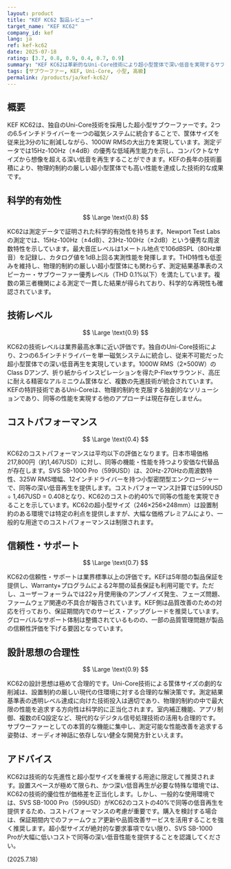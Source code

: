 ```yaml
---
layout: product
title: "KEF KC62 製品レビュー"
target_name: "KEF KC62"
company_id: kef
lang: ja
ref: kef-kc62
date: 2025-07-18
rating: [3.7, 0.8, 0.9, 0.4, 0.7, 0.9]
summary: "KEF KC62は革新的なUni-Core技術により超小型筐体で深い低音を実現するサブウーファーです。技術的な先進性は評価できますが、コストパフォーマンスに課題があります。"
tags: [サブウーファー, KEF, Uni-Core, 小型, 高級]
permalink: /products/ja/kef-kc62/
---
```


## 概要

KEF KC62は、独自のUni-Core技術を採用した超小型サブウーファーです。2つの6.5インチドライバーを一つの磁気システムに統合することで、筐体サイズを従来比3分の1に削減しながら、1000W RMSの大出力を実現しています。測定データでは15Hz-100Hz（±4dB）の優秀な低域再生能力を示し、コンパクトなサイズから想像を超える深い低音を再生することができます。KEFの長年の技術蓄積により、物理的制約の厳しい超小型筐体でも高い性能を達成した技術的な成果です。

## 科学的有効性

$$ \Large \text{0.8} $$

KC62は測定データで証明された科学的有効性を持ちます。Newport Test Labsの測定では、15Hz-100Hz（±4dB）、23Hz-100Hz（±2dB）という優秀な周波数特性を示しています。最大音圧レベルは1メートル地点で106dBSPL（80Hz単音）を記録し、カタログ値を1dB上回る実測性能を発揮します。THD特性も低歪みを維持し、物理的制約の厳しい超小型筐体にも関わらず、測定結果基準表のスピーカー・サブウーファー優秀レベル（THD 0.1%以下）を満たしています。複数の第三者機関による測定で一貫した結果が得られており、科学的な再現性も確認されています。

## 技術レベル

$$ \Large \text{0.9} $$

KC62の技術レベルは業界最高水準に近い評価です。独自のUni-Core技術により、2つの6.5インチドライバーを単一磁気システムに統合し、従来不可能だった超小型筐体での深い低音再生を実現しています。1000W RMS（2×500W）のClass Dアンプ、折り紙からインスピレーションを得たP-Flexサラウンド、高圧に耐える精密なアルミニウム筐体など、複数の先進技術が統合されています。KEFの特許技術であるUni-Coreは、物理的制約を克服する独創的なソリューションであり、同等の性能を実現する他のアプローチは現在存在しません。

## コストパフォーマンス

$$ \Large \text{0.4} $$

KC62のコストパフォーマンスは平均以下の評価となります。日本市場価格217,800円（約1,467USD）に対し、同等の機能・性能を持つより安価な代替品が存在します。SVS SB-1000 Pro（599USD）は、20Hz-270Hzの周波数特性、325W RMS増幅、12インチドライバーを持つ小型密閉型エンクロージャーで、同等の深い低音再生を提供します。コストパフォーマンス計算では599USD ÷ 1,467USD = 0.408となり、KC62のコストの約40%で同等の性能を実現できることを示しています。KC62の超小型サイズ（246×256×248mm）は設置制約のある環境では特定の利点を提供しますが、大幅な価格プレミアムにより、一般的な用途でのコストパフォーマンスは制限されます。

## 信頼性・サポート

$$ \Large \text{0.7} $$

KC62の信頼性・サポートは業界標準以上の評価です。KEFは5年間の製品保証を提供し、Warranty+プログラムによる2年間の延長保証も利用可能です。ただし、ユーザーフォーラムでは22ヶ月使用後のアンプノイズ発生、フェーズ問題、ファームウェア関連の不具合が報告されています。KEF側は品質改善のための対応を行っており、保証期間内でのサービス・アップグレードを推奨しています。グローバルなサポート体制は整備されているものの、一部の品質管理問題が製品の信頼性評価を下げる要因となっています。

## 設計思想の合理性

$$ \Large \text{0.9} $$

KC62の設計思想は極めて合理的です。Uni-Core技術による筐体サイズの劇的な削減は、設置制約の厳しい現代の住環境に対する合理的な解決策です。測定結果基準表の透明レベル達成に向けた技術投入は適切であり、物理的制約の中で最大限の性能を追求する方向性は科学的に正当化されます。室内補正機能、アプリ制御、複数のEQ設定など、現代的なデジタル信号処理技術の活用も合理的です。サブウーファーとしての本質的な機能に集中し、測定可能な性能改善を追求する姿勢は、オーディオ神話に依存しない健全な開発方針といえます。

## アドバイス

KC62は技術的な先進性と超小型サイズを重視する用途に限定して推奨されます。設置スペースが極めて限られ、かつ深い低音再生が必要な特殊な環境では、KC62の技術的優位性が価格差を正当化します。しかし、一般的な使用環境では、SVS SB-1000 Pro（599USD）がKC62のコストの40%で同等の低音再生を提供するため、コストパフォーマンスの考慮が重要です。購入を検討する場合は、保証期間内でのファームウェア更新や品質改善サービスを活用することを強く推奨します。超小型サイズが絶対的な要求事項でない限り、SVS SB-1000 Proが大幅に低いコストで同等の深い低音性能を提供することを認識してください。

(2025.7.18)
